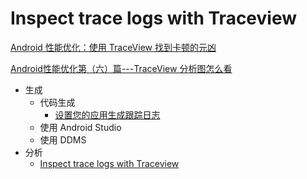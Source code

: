 # Inspect trace logs with Traceview

[Android 性能优化：使用 TraceView 找到卡顿的元凶](https://blog.csdn.net/u011240877/article/details/54347396)

[Android性能优化第（六）篇---TraceView 分析图怎么看](https://www.jianshu.com/p/388c693c1b58)

+ 生成
  + 代码生成
    + [设置您的应用生成跟踪日志](https://developer.android.com/studio/profile/generate-trace-logs.html)
  + 使用 Android Studio
  + 使用 DDMS
+ 分析
  + [Inspect trace logs with Traceview](https://developer.android.com/studio/profile/traceview)